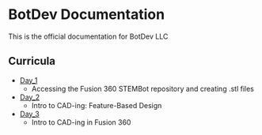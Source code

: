 

# BotDev Documentation

This is the official documentation for BotDev LLC

## Curricula

- [Day_1](https://github.com/BotDevLLC/BotDevCurriculum/blob/master/Curriculum/Week_2/Day_1/Intro_to_Cad.md)
    -  Accessing the Fusion 360 STEMBot repository and creating .stl files
- [Day_2](https://github.com/BotDevLLC/BotDevCurriculum/blob/master/Curriculum/Week_2/Day_2/Feature_Based_Design_Lesson_Plan.md)
    - Intro to CAD-ing: Feature-Based Design
- [Day_3](https://github.com/BotDevLLC/BotDevCurriculum/blob/master/Curriculum/Week_2/Day_3/Intro_to_Fusion_360.md)
    -  Intro to CAD-ing in Fusion 360



